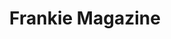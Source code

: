 ---
title: "Frankie Magazine"
draft: false
slug: "frankie-magazine"
weight: "10"
thumbnail: "thumbnail_frankie-magazine.jpg"
mainpage: true
related: true

block_project: {
	description: "(description coming soon)",
	work: [ 
		{class: "gallery-col-12", path: "illustration_frankie-magazine_cover-spread.jpg"},
		{class: "gallery-col-6", path: "illustration_frankie-magazine_spread-zoom-01.jpg"},
		{class: "gallery-col-6", path: "illustration_frankie-magazine_spread-zoom-02.jpg"},
		{class: "gallery-col-12 w-md-50 text-center", path: "illustration_frankie-magazine_spread-zoom-03.png"}
	]
}

---